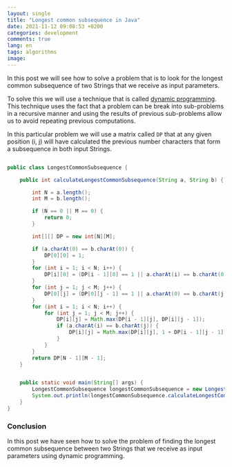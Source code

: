 ```yaml
---
layout: single
title: "Longest common subsequence in Java"
date: 2021-11-12 09:08:53 +0200
categories: development
comments: true
lang: en
tags: algorithms
image: 
---
```


In this post we will see how to solve a problem that is to look for the longest common subsequence of two Strings that we receive as input parameters. 

To solve this we will use a technique that is called <a href="https://en.wikipedia.org/wiki/Dynamic_programming">dynamic programming</a>. This technique uses the fact that a problem can be break into sub-problems in a recursive manner and using the results of previous sub-problems allow us to avoid repeating previous computations.

In this particular problem we will use a matrix called `DP` that at any given position (i, j) will have calculated the previous number characters that form a subsequence in both input Strings. 


```java

public class LongestCommonSubsequence {

    public int calculateLongestCommonSubsequence(String a, String b) {

        int N = a.length();
        int M = b.length();

        if (N == 0 || M == 0) {
            return 0;
        }

        int[][] DP = new int[N][M];

        if (a.charAt(0) == b.charAt(0)) {
            DP[0][0] = 1;
        }
        for (int i = 1; i < N; i++) {
            DP[i][0] = (DP[i - 1][0] == 1 || a.charAt(i) == b.charAt(0)) ? 1 : 0;
        }
        for (int j = 1; j < M; j++) {
            DP[0][j] = (DP[0][j - 1] == 1 || a.charAt(0) == b.charAt(j)) ? 1 : 0;
        }
        for (int i = 1; i < N; i++) {
            for (int j = 1; j < M; j++) {
                DP[i][j] = Math.max(DP[i - 1][j], DP[i][j - 1]);
                if (a.charAt(i) == b.charAt(j)) {
                    DP[i][j] = Math.max(DP[i][j], 1 + DP[i - 1][j - 1]);
                }
            }
        }
        return DP[N - 1][M - 1];
    }


    public static void main(String[] args) {
        LongestCommonSubsequence longestCommonSubsequence = new LongestCommonSubsequence();
        System.out.println(longestCommonSubsequence.calculateLongestCommonSubsequence("alex", "alexander"));
    }
}

```

### Conclusion

In this post we have seen how to solve the problem of finding the longest common subsequence between two Strings that we receive as input parameters using dynamic programming.


